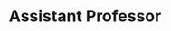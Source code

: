 ---
first_name: Ted
last_name: Laderas
title: Assistant Professor
department: Medical Informatics and Clinical Epidemiology
research_interests: [systems biology, interactive visualization]
image: 
website: https://laderast.github.io
orcid: 0000-0002-6207-7068
excerpt: ""
---